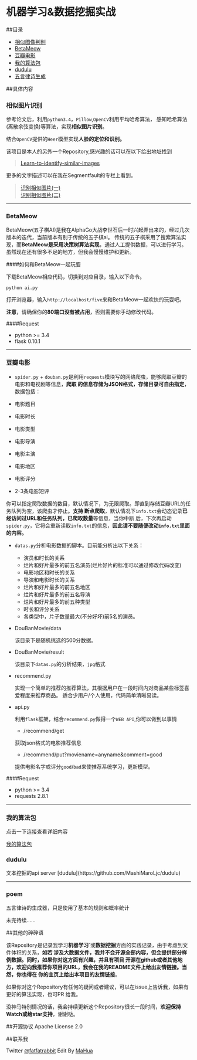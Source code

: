 机器学习&数据挖掘实战
=====================

##目录

 - [相似图像判别](#user-content-Learn-to-identify-similar-images)
 - [BetaMeow](#user-content-betameow)
 - [豆瓣电影](#user-content-doubanmovie)
 - [我的算法包](#user-content-ml)
 - [dudulu](#user-content-dudulu)
 - [五言律诗生成](#user-poem)

##具体内容 


<h3 id="Learn-to-identify-similar-images">相似图片识别</h3>

参考论文后，利用```python3.4```，```Pillow```,```OpenCV```利用平均哈希算法，
感知哈希算法(离散余弦变换)等算法，实现**相似图片识别**。

结合```OpenCV```提供的```Heer```模型实现**人脸的定位和识别。**

该项目是本人的另外一个Repository,感兴趣的话可以在以下给出地址找到

> [Learn-to-identify-similar-images](https://github.com/MashiMaroLjc/Learn-to-identify-similar-images)

更多的文字描述可以在我在Segmentfault的专栏上看到。

> [识别相似图片(一)](https://segmentfault.com/a/1190000004467183)</br>
> [识别相似图片(二)](https://segmentfault.com/a/1190000004500523?_ea=630748)


-----


<h3 id="betameow">BetaMeow</h3>

BetaMeow(五子棋AI)是我在AlphaGo大战李世石后一时兴起弄出来的，经过几次版本的迭代，当前版本有别于传统的五子棋ai。
传统的五子棋采用了搜索算法实现，而**BetaMeow是采用决策树算法实现**，通过人工提供数据，可以进行学习。
虽然现在还有很多不足的地方，但我会慢慢维护和更新。

####如何和BetaMeow一起玩耍

下载BetaMeow相应代码，切换到对应目录，输入以下命令。

```
python ai.py
```

打开浏览器，输入```http://localhost/five```来和BetaMeow一起欢快的玩耍吧。

**注意**，请确保你的**80端口没有被占用**，否则需要你手动修改代码。

####Request

- python >= 3.4 
- flask 0.10.1


-----

<h3 id="doubanmovie">豆瓣电影</h3>

 -  ```spider.py``` + ```douban.py```是利用```requests```模块写的网络爬虫，能够爬取豆瓣的电影和电视剧等信息，**爬取
的信息存储为JSON格式，存储目录可自由指定**，数据包括：
  
  - 电影题目
  - 电影时长
  - 电影类型
  - 电影导演
  - 电影主演
  - 电影地区
  - 电影评分
  - 2-3条电影短评

  你可以指定爬取数据的数目，默认情况下，为无限爬取。即直到存储豆瓣URL的任务队列为空，该爬虫才停止。**支持
断点爬取**，默认情况下```info.txt```会动态记录**已经访问过URL和任务队列，已爬取数量**等信息，当你中断
后，下次再启动```spider.py```，它将会重新读取```info.txt```的信息，**因此请不要随便改动```info.txt```里面的内容。**

 - ```datas.py```分析电影数据的脚本。目前能分析出以下关系：
   - 演员和时长的关系
   - 烂片和好片最多的前五名演员(烂片好片的标准可以通过修改代码改变)
   - 电影地区和时长的关系
   - 导演和电影时长的关系
   - 烂片和好片最多的前五名地区
   - 烂片和好片最多的前五名导演
   - 烂片和好片最多的前五种类型
   - 时长和评分关系
   - 各类型中，片子数量最大(不分好坏)前5名的演员。


- DouBanMovie/data
  
  该目录下是随机挑选的500分数据。

- DouBanMovie/result

  该目录下```datas.py```的分析结果，```jpg```格式


- recommend.py

  实现一个简单的推荐的推荐算法，其根据用户在一段时间内对商品某些标签喜爱程度来推荐商品。
适合少用户/个人使用，代码简单清晰易读。


- api.py

  利用```flask```框架，结合```recommend.py```做得一个```WEB API```,你可以做到以事情
   
   - /recommend/get 

   获取json格式的电影推荐信息

   - /recommend/put?moviename=anyname&comment=good 

   提供电影名字或评分```good```/```bad```来使推荐系统学习，更新模型。

####Request
 - python >= 3.4
 - requests  2.8.1

 
------
 
<h3 id="ml">我的算法包</h3>

点击一下连接查看详细内容 
 
[我的算法包](ml) 
 
<h3 id="dudulu">dudulu</h3>
文本挖掘的api server
[dudulu](https://github.com/MashiMaroLjc/dudulu)

-------
<h3 id="poem">poem</h3>
五言律诗的生成器，只是使用了基本的规则和概率统计


未完待续……


##其他的碎碎语

该Repository是记录我学习**机器学习**`或**数据挖掘**方面的实践记录，由于考虑到文件体积的关系，**如若
涉及大数据文件，我并不会开源全部内容，但会提供部分样例数据。**同时，**如果你对这方面有兴趣，并且有项目
开源在github或者其他地方，欢迎向我推荐你项目的URL，我会在我的README文件上给出友情链接**。当然，你也得**在
你的主页上给出本项目的友情链接**。

如果你对这个Repository有任何的疑问或者建议，可以在issue上告诉我，如果有更好的算法实现，也可PR
给我。

没神马特别情况的话，我会持续更新这个Repository很长一段时间，**欢迎保持Watch或给star支持**，谢谢哒。

##开源协议
Apache License 2.0

##联系我

Twitter [@fatfatrabbit](https://twitter.com/fat_fat_Rabbit)
Edit By [MaHua](http://mahua.jser.me)